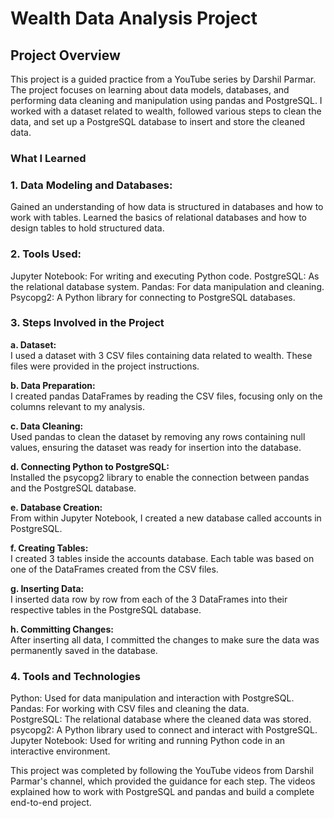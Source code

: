 <h1>Wealth Data Analysis Project</h1>

<h2>Project Overview</h2>
This project is a guided practice from a YouTube series by Darshil Parmar. The project focuses on learning about data models, databases, and performing data cleaning and manipulation using pandas and PostgreSQL. I worked with a dataset related to wealth, followed various steps to clean the data, and set up a PostgreSQL database to insert and store the cleaned data.

<h3>What I Learned</h3>

<h3>1. Data Modeling and Databases:</h3>
Gained an understanding of how data is structured in databases and how to work with tables.
Learned the basics of relational databases and how to design tables to hold structured data.

<h3>2. Tools Used:</h3>
Jupyter Notebook: For writing and executing Python code.
PostgreSQL: As the relational database system.
Pandas: For data manipulation and cleaning.
Psycopg2: A Python library for connecting to PostgreSQL databases.

### 3. Steps Involved in the Project

**a. Dataset:**  
I used a dataset with 3 CSV files containing data related to wealth. These files were provided in the project instructions.

**b. Data Preparation:**  
I created pandas DataFrames by reading the CSV files, focusing only on the columns relevant to my analysis.

**c. Data Cleaning:**  
Used pandas to clean the dataset by removing any rows containing null values, ensuring the dataset was ready for insertion into the database.

**d. Connecting Python to PostgreSQL:**  
Installed the psycopg2 library to enable the connection between pandas and the PostgreSQL database.

**e. Database Creation:**  
From within Jupyter Notebook, I created a new database called accounts in PostgreSQL.

**f. Creating Tables:**  
I created 3 tables inside the accounts database. Each table was based on one of the DataFrames created from the CSV files.

**g. Inserting Data:**  
I inserted data row by row from each of the 3 DataFrames into their respective tables in the PostgreSQL database.

**h. Committing Changes:**  
After inserting all data, I committed the changes to make sure the data was permanently saved in the database.


<h3>4. Tools and Technologies</h3>
    Python: Used for data manipulation and interaction with PostgreSQL.<br>
    Pandas: For working with CSV files and cleaning the data.<br>
    PostgreSQL: The relational database where the cleaned data was stored.<br>
    psycopg2: A Python library used to connect and interact with PostgreSQL.<br>
    Jupyter Notebook: Used for writing and running Python code in an interactive environment.<br>

This project was completed by following the YouTube videos from Darshil Parmar's channel, which provided the guidance for each step. The videos explained how to work with PostgreSQL and pandas and build a complete end-to-end project.



